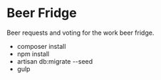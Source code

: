 # Beer Fridge

Beer requests and voting for the work beer fridge.

* composer install
* npm install
* artisan db:migrate --seed
* gulp